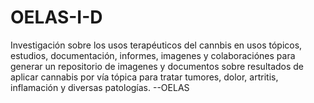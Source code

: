 # OELAS-I-D
Investigación sobre los usos terapéuticos del cannbis en usos tópicos, estudios, documentación, informes, imagenes y colaboraciónes para generar un repositorio de imagenes y documentos sobre resultados de aplicar cannabis por vía tópica para tratar tumores, dolor, artritis, inflamación y diversas patologías. 
--OELAS
